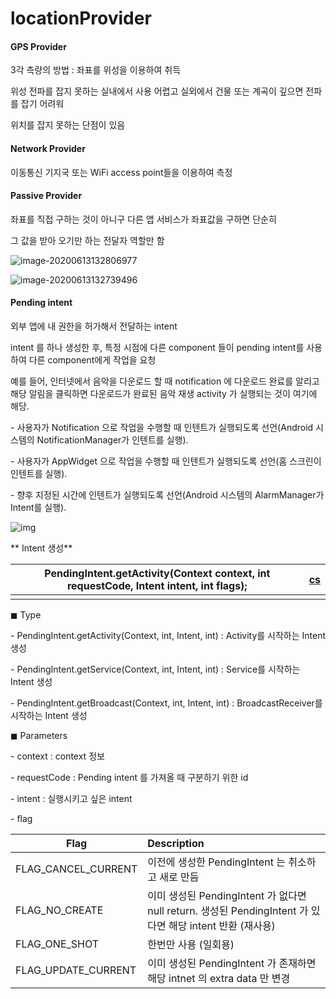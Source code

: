 # locationProvider

#### GPS Provider

 3각 측량의 방법 : 좌표를 위성을 이용하여 취득

위성 전파를 잡지 못하는 실내에서 사용 어렵고 실외에서 건물 또는 계곡이 깊으면 전파를 잡기 어려워

위치를 잡지 못하는 단점이 있음



#### Network Provider

이동통신 기지국 또는 WiFi access point들을 이용하여 측정



#### Passive Provider

좌표를 직접 구하는 것이 아니구 다른 앱 서비스가 좌표값을 구하면 단순히

그 값을 받아 오기만 하는 전달자 역할만 함

![image-20200613132806977](C:\Users\oksos\Desktop\android_basic\아이구.assets\image-20200613132806977.png)



![image-20200613132739496](C:\Users\oksos\Desktop\android_basic\아이구.assets\image-20200613132739496.png)





#### Pending intent

외부 앱에 내 권한을 허가해서 전달하는  intent

intent 를 하나 생성한 후, 특정 시점에 다른 component 들이 pending intent를 사용하여 다른 component에게 작업을 요청

예를 들어, 인터넷에서 음악을 다운로드 할 때 notification 에 다운로드 완료를 알리고 해당 알림을 클릭하면 다운로드가 완료된 음악 재생 activity 가 실행되는 것이 여기에 해당.



\- 사용자가 Notification 으로 작업을 수행할 때 인텐트가 실행되도록 선언(Android 시스템의 NotificationManager가 인텐트를 실행).

\- 사용자가 AppWidget 으로 작업을 수행할 때 인텐트가 실행되도록 선언(홈 스크린이 인텐트를 실행).

\- 향후 지정된 시간에 인텐트가 실행되도록 선언(Android 시스템의 AlarmManager가 Intent를 실행).

![img](https://t1.daumcdn.net/cfile/tistory/99F0E1445C89A7BC31)

**
Intent 생성**



| PendingIntent.getActivity(Context context, int requestCode, Intent intent, int flags); | [cs](http://colorscripter.com/info#e) |
| ------------------------------------------------------------ | ------------------------------------- |
|                                                              |                                       |



◼ Type

\- PendingIntent.getActivity(Context, int, Intent, int) : Activity를 시작하는 Intent 생성

\- PendingIntent.getService(Context, int, Intent, int) : Service를 시작하는 Intent 생성 

\- PendingIntent.getBroadcast(Context, int, Intent, int) : BroadcastReceiver를 시작하는 Intent 생성



◼ Parameters

\- context : context 정보

\- requestCode : Pending intent 를 가져올 때 구분하기 위한 id

\- intent : 실행시키고 싶은 intent

\- flag

| **Flag**            | **Description**                                              |
| ------------------- | :----------------------------------------------------------- |
| FLAG_CANCEL_CURRENT | 이전에 생성한 PendingIntent 는 취소하고 새로 만듬            |
| FLAG_NO_CREATE      | 이미 생성된 PendingIntent 가 없다면 null return. 생성된 PendingIntent 가 있다면 해당 intent 반환 (재사용) |
| FLAG_ONE_SHOT       | 한번만 사용 (일회용)                                         |
| FLAG_UPDATE_CURRENT | 이미 생성된 PendingIntent 가 존재하면 해당 intnet 의 extra data 만 변경 |